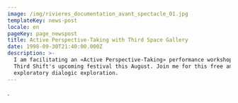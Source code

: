 ```yaml
---
image: /img/rivieres_documentation_avant_spectacle_01.jpg
templateKey: news-post
locale: en
pageKey: page_newspost
title: Active Perspective-Taking with Third Space Gallery
date: 1998-09-30T21:40:00.000Z
description: >-
  I am facilitating an «Active Perspective-Taking» performance workshop part of
  Third Shift's upcoming festival this August. Join me for this free and
  exploratory dialogic exploration.
---
```

.
